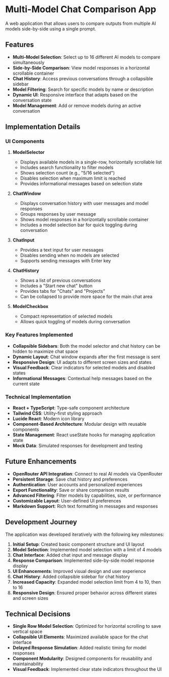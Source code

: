 # Multi-Model Chat Comparison App

A web application that allows users to compare outputs from multiple AI models side-by-side using a single prompt.

## Features

- **Multi-Model Selection**: Select up to 16 different AI models to compare simultaneously
- **Side-by-Side Comparison**: View model responses in a horizontal scrollable container
- **Chat History**: Access previous conversations through a collapsible sidebar
- **Model Filtering**: Search for specific models by name or description
- **Dynamic UI**: Responsive interface that adapts based on the conversation state
- **Model Management**: Add or remove models during an active conversation

## Implementation Details

### UI Components

1. **ModelSelector**
   - Displays available models in a single-row, horizontally scrollable list
   - Includes search functionality to filter models
   - Shows selection count (e.g., "5/16 selected")
   - Disables selection when maximum limit is reached
   - Provides informational messages based on selection state

2. **ChatWindow**
   - Displays conversation history with user messages and model responses
   - Groups responses by user message
   - Shows model responses in a horizontally scrollable container
   - Includes a model selection bar for quick toggling during conversation

3. **ChatInput**
   - Provides a text input for user messages
   - Disables sending when no models are selected
   - Supports sending messages with Enter key

4. **ChatHistory**
   - Shows a list of previous conversations
   - Includes a "Start new chat" button
   - Provides tabs for "Chats" and "Projects"
   - Can be collapsed to provide more space for the main chat area

5. **ModelCheckbox**
   - Compact representation of selected models
   - Allows quick toggling of models during conversation

### Key Features Implemented

- **Collapsible Sidebars**: Both the model selector and chat history can be hidden to maximize chat space
- **Dynamic Layout**: Chat window expands after the first message is sent
- **Responsive Design**: UI adapts to different screen sizes and states
- **Visual Feedback**: Clear indicators for selected models and disabled states
- **Informational Messages**: Contextual help messages based on the current state

### Technical Implementation

- **React + TypeScript**: Type-safe component architecture
- **Tailwind CSS**: Utility-first styling approach
- **Lucide React**: Modern icon library
- **Component-Based Architecture**: Modular design with reusable components
- **State Management**: React useState hooks for managing application state
- **Mock Data**: Simulated responses for development and testing

## Future Enhancements

- **OpenRouter API Integration**: Connect to real AI models via OpenRouter
- **Persistent Storage**: Save chat history and preferences
- **Authentication**: User accounts and personalized experiences
- **Export Functionality**: Save or share comparison results
- **Advanced Filtering**: Filter models by capabilities, size, or performance
- **Customizable Layout**: User-defined UI preferences
- **Markdown Support**: Rich text formatting in messages and responses

## Development Journey

The application was developed iteratively with the following key milestones:

1. **Initial Setup**: Created basic component structure and UI layout
2. **Model Selection**: Implemented model selection with a limit of 4 models
3. **Chat Interface**: Added chat input and message display
4. **Response Comparison**: Implemented side-by-side model response display
5. **UI Enhancements**: Improved visual design and user experience
6. **Chat History**: Added collapsible sidebar for chat history
7. **Increased Capacity**: Expanded model selection limit from 4 to 10, then to 16
8. **Responsive Design**: Ensured proper behavior across different states and screen sizes

## Technical Decisions

- **Single Row Model Selection**: Optimized for horizontal scrolling to save vertical space
- **Collapsible UI Elements**: Maximized available space for the chat interface
- **Delayed Response Simulation**: Added realistic timing for model responses
- **Component Modularity**: Designed components for reusability and maintainability
- **Visual Feedback**: Implemented clear state indicators throughout the UI

